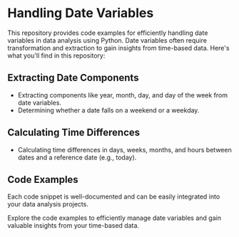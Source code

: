 <h1>Handling Date Variables</h1>

  <p>This repository provides code examples for efficiently handling date variables in data analysis using Python. Date variables often require transformation and extraction to gain insights from time-based data. Here's what you'll find in this repository:</p>

  <h2>Extracting Date Components</h2>
    <ul>
        <li>Extracting components like year, month, day, and day of the week from date variables.</li>
        <li>Determining whether a date falls on a weekend or a weekday.</li>
    </ul>

  <h2>Calculating Time Differences</h2>
    <ul>
        <li>Calculating time differences in days, weeks, months, and hours between dates and a reference date (e.g., today).</li>
    </ul>

  <h2>Code Examples</h2>
    <p>Each code snippet is well-documented and can be easily integrated into your data analysis projects.</p>

  <p>Explore the code examples to efficiently manage date variables and gain valuable insights from your time-based data.</p>

